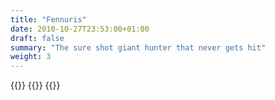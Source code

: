 ```yaml
---
title: "Fennuris"
date: 2010-10-27T23:53:00+01:00
draft: false
summary: "The sure shot giant hunter that never gets hit"
weight: 3
---
```


{{<imageToClickGlobal imgPosition = "left" imagePath = "/img/Fennuris Profile.webp" Capition = "Fennuris"  width = "60%" >}}
{{<imageToClickGlobal imgPosition = "left" imagePath = "/img/Fennuris shooting Giant.webp" Capition = "Fennuris shooting a giant"  width = "60%" >}}
{{<imageToClickGlobal imgPosition = "left" imagePath = "/img/Fennuris Giant background.webp" Capition = "Fennuris"  width = "60%" >}}

